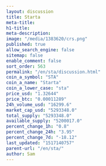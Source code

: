 ```yaml
---
layout: discussion
title: Starta
meta-title: 
h1-title: 
meta-description: 
image: "/media/1383620/crs.png"
published: true
allow_search_engine: false
sitemap: false
enable_comment: false
sort_order: 563
permalink: "/en/sta/discussion.html"
coin_a_symbol: "STA"
coin_a_name: "Starta"
coin_a_lower_case: "sta"
price_usd: "1.32644"
price_btc: "0.00011289"
24h_volume_usd: "16299.6"
market_cap_usd: "5293348.0"
total_supply: "5293348.0"
available_supply: "5200017.0"
percent_change_1h: "0.8"
percent_change_24h: "3.95"
percent_change_7d: "-18.12"
last_updated: "1517140757"
parent-url: "/en/sta/"
author: Sam
---
```


